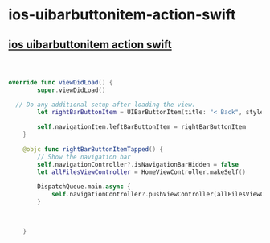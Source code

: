 # ios-uibarbuttonitem-action-swift
## [ios uibarbuttonitem action swift](https://stackoverflow.com/questions/65153645/uibarbuttonitem-with-sf-symbols-displays-smaller-than-systemitem-in-the-navigati) <br><br>
```swift

override func viewDidLoad() {
        super.viewDidLoad()

  // Do any additional setup after loading the view.
        let rightBarButtonItem = UIBarButtonItem(title: "< Back", style: .plain, target: self, action: #selector(rightBarButtonItemTapped))
      
        self.navigationItem.leftBarButtonItem = rightBarButtonItem
    }
    
    @objc func rightBarButtonItemTapped() {
        // Show the navigation bar
        self.navigationController?.isNavigationBarHidden = false
        let allFilesViewController = HomeViewController.makeSelf()
                       
        DispatchQueue.main.async {
            self.navigationController?.pushViewController(allFilesViewController, animated: true)
        }
        

        
    }

```
